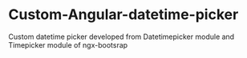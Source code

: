 # Custom-Angular-datetime-picker

Custom datetime picker developed from Datetimepicker module and Timepicker module of ngx-bootsrap
